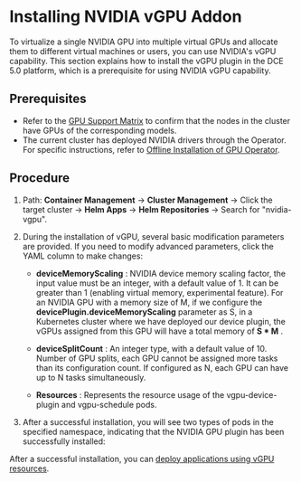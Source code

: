 # Installing NVIDIA vGPU Addon

To virtualize a single NVIDIA GPU into multiple virtual GPUs and allocate them to different virtual machines or users, you can use NVIDIA's vGPU capability.
This section explains how to install the vGPU plugin in the DCE 5.0 platform, which is a prerequisite for using NVIDIA vGPU capability.

## Prerequisites

- Refer to the [GPU Support Matrix](../../gpu_matrix.md) to confirm that the nodes in the cluster have GPUs of the corresponding models.
- The current cluster has deployed NVIDIA drivers through the Operator. For specific instructions, refer to [Offline Installation of GPU Operator](../install_nvidia_driver_of_operator.md).

## Procedure

1. Path: __Container Management__ -> __Cluster Management__ -> Click the target cluster -> __Helm Apps__ -> __Helm Repositories__ -> Search for "nvidia-vgpu".

    

2. During the installation of vGPU, several basic modification parameters are provided. If you need to modify advanced parameters, click the YAML column to make changes:

    - __deviceMemoryScaling__ : NVIDIA device memory scaling factor, the input value must be an integer, with a default value of 1. It can be greater than 1 (enabling virtual memory, experimental feature). For an NVIDIA GPU with a memory size of M, if we configure the __devicePlugin.deviceMemoryScaling__ parameter as S, in a Kubernetes cluster where we have deployed our device plugin, the vGPUs assigned from this GPU will have a total memory of __S * M__ .

    - __deviceSplitCount__ : An integer type, with a default value of 10. Number of GPU splits, each GPU cannot be assigned more tasks than its configuration count. If configured as N, each GPU can have up to N tasks simultaneously.

    - __Resources__ : Represents the resource usage of the vgpu-device-plugin and vgpu-schedule pods.

    

3. After a successful installation, you will see two types of pods in the specified namespace, indicating that the NVIDIA GPU plugin has been successfully installed:

    

After a successful installation, you can [deploy applications using vGPU resources](vgpu_user.md).
